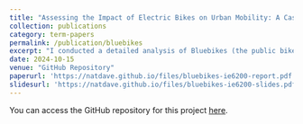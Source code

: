 ```yaml
---
title: "Assessing the Impact of Electric Bikes on Urban Mobility: A Case Study of Boston’s Bluebikes"
collection: publications
category: term-papers
permalink: /publication/bluebikes
excerpt: "I conducted a detailed analysis of Bluebikes (the public bike share system in the Metro Boston area) data to understand how the introduction of electric bicycles influences transportation choices and urban dynamics. By applying various statistical models, I assessed the shifts in demand for public bike-sharing systems, examining factors such as user preferences and usage patterns."
date: 2024-10-15
venue: "GitHub Repository"
paperurl: 'https://natdave.github.io/files/bluebikes-ie6200-report.pdf'
slidesurl: 'https://natdave.github.io/files/bluebikes-ie6200-slides.pdf'
---
```


You can access the GitHub repository for this project [here](https://github.com/NatDave/ie6200/).
